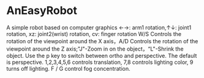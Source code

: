 # AnEasyRobot
A simple robot based on computer graphics
&larr;&rarr;: arm1 rotation,&uarr;&darr;: joint1 rotation, xz: joint2(wrist) rotation, cv: finger rotation
W/S Controls the rotation of the viewpoint around the X axis，A/D Controls the rotation of the viewpoint around the Z axis;"J"-Zoom in on the object，“L"-Shrink the object. 
Use the p key to switch between ortho and perspective. The default is perspective.
1,2,3,4,5,6 controls translation, 7,8 controls lighting color, 9 turns off lighting.
F / G control fog concentration.
